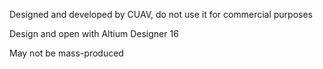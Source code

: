 Designed and developed by CUAV, do not use it for commercial purposes

Design and open with Altium Designer 16


May not be mass-produced
